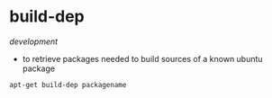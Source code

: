 # build-dep

*development*

- to retrieve packages needed to build sources of a known ubuntu package

```
apt-get build-dep packagename
```
